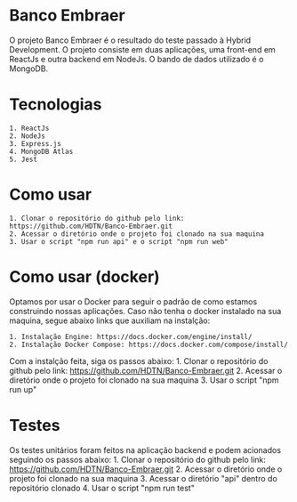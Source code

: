 # Banco Embraer

O projeto Banco Embraer é o resultado do teste passado à Hybrid Development.
O projeto consiste em duas aplicações, uma front-end em ReactJs e outra backend em NodeJs. 
O bando de dados utilizado é o MongoDB.

# Tecnologias

    1. ReactJs
    2. NodeJs
    3. Express.js
    4. MongoDB Atlas
    5. Jest

# Como usar

    1. Clonar o repositório do github pelo link: https://github.com/HDTN/Banco-Embraer.git
    2. Acessar o diretório onde o projeto foi clonado na sua maquina
    3. Usar o script "npm run api" e o script "npm run web"

# Como usar (docker)

Optamos por usar o Docker para seguir o padrão de como estamos construindo nossas aplicações.
Caso não tenha o docker instalado na sua maquina, segue abaixo links que auxiliam na instalção:

    1. Instalação Engine: https://docs.docker.com/engine/install/
    2. Instalação Docker Compose: https://docs.docker.com/compose/install/

Com a instalção feita, siga os passos abaixo:
    1. Clonar o repositório do github pelo link: https://github.com/HDTN/Banco-Embraer.git
    2. Acessar o diretório onde o projeto foi clonado na sua maquina
    3. Usar o script "npm run up"


# Testes

Os testes unitários foram feitos na aplicação backend e podem acionados seguindo os passos abaixo:
    1. Clonar o repositório do github pelo link: https://github.com/HDTN/Banco-Embraer.git
    2. Acessar o diretório onde o projeto foi clonado na sua maquina
    3. Acessar o diretório "api" dentro do repositório clonado
    4. Usar o script "npm run test"
